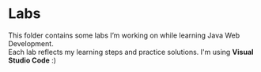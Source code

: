 # Labs  

This folder contains some labs I’m working on while learning Java Web Development.  
Each lab reflects my learning steps and practice solutions.
I'm using **Visual Studio Code** :)  

